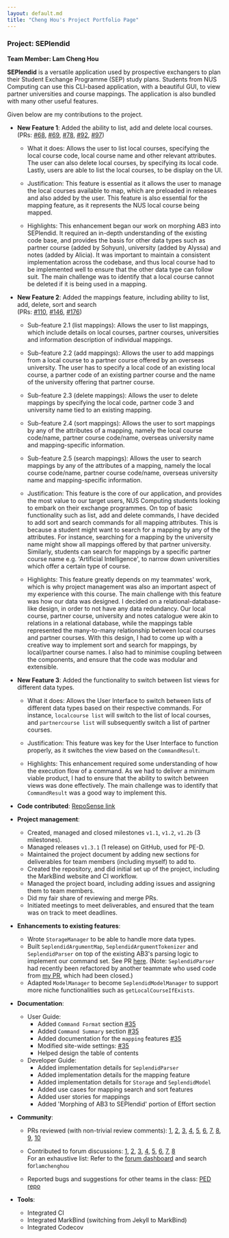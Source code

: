 ```yaml
---
layout: default.md
title: "Cheng Hou's Project Portfolio Page"
---
```


### Project: SEPlendid

**Team Member: Lam Cheng Hou**

**SEPlendid** is a versatile application used by prospective exchangers to plan their Student Exchange Programme (SEP)
study plans. Students from NUS Computing can use this CLI-based application, with a beautiful GUI, to view partner
universities and course mappings. The application is also bundled with many other useful features.

Given below are my contributions to the project.

* **New Feature 1**: Added the ability to list, add and delete local courses. \
  (PRs:
  [\#68](https://github.com/AY2324S1-CS2103T-W10-2/tp/pull/68),
  [\#69](https://github.com/AY2324S1-CS2103T-W10-2/tp/pull/69),
  [\#78](https://github.com/AY2324S1-CS2103T-W10-2/tp/pull/78),
  [\#92](https://github.com/AY2324S1-CS2103T-W10-2/tp/pull/92),
  [\#97](https://github.com/AY2324S1-CS2103T-W10-2/tp/pull/97))

    * What it does: Allows the user to list local courses, specifying the local course code, local course name and
      other relevant attributes. The user can also delete local courses, by specifying its local code. Lastly, users are
      able to list the local courses, to be display on the UI.

    * Justification: This feature is essential as it allows the user to manage the local courses available to map,
      which are preloaded in releases and also added by the user. This feature is also essential for the mapping
      feature,
      as it represents the NUS local course being mapped.

    * Highlights: This enhancement began our work on morphing AB3 into SEPlendid. It required an in-depth
      understanding of the existing code base, and provides the basis for other data types such as partner course (added
      by Sohyun), university (added by Alyssa) and notes (added by Alicia). It was important to maintain a consistent
      implementation across the codebase, and thus local course had to be implemented well to ensure that the other data
      type can follow suit. The main challenge was to identify that a local course cannot be deleted if it is being used
      in a mapping.

* **New Feature 2**: Added the mappings feature, including ability to list, add, delete, sort and search
  \
  (PRs:
  [\#110](https://github.com/AY2324S1-CS2103T-W10-2/tp/pull/110),
  [\#146](https://github.com/AY2324S1-CS2103T-W10-2/tp/pull/146),
  [\#176](https://github.com/AY2324S1-CS2103T-W10-2/tp/pull/176))

    * Sub-feature 2.1 (list mappings): Allows the user to list mappings, which include details on local courses,
      partner courses, universities and information description of individual mappings.

    * Sub-feature 2.2 (add mappings): Allows the user to add mappings from a local course to a partner course offered
      by an overseas university. The user has to specify a local code of an existing local course, a partner code of an
      existing partner course and the name of the university offering that partner course.

    * Sub-feature 2.3 (delete mappings): Allows the user to delete mappings by specifying the local code, partner code 3
      and university name tied to an existing mapping.

    * Sub-feature 2.4 (sort mappings): Allows the user to sort mappings by any of the attributes of a mapping, namely
      the local course code/name, partner course code/name, overseas university name and mapping-specific information.

    * Sub-feature 2.5 (search mappings): Allows the user to search mappings by any of the attributes of a mapping,
      namely
      the local course code/name, partner course code/name, overseas university name and mapping-specific information.

    * Justification: This feature is the core of our application, and provides the most value to our target users, NUS
      Computing students looking to embark on their exchange programmes. On top of basic functionality such as list, add
      and delete commands, I have decided to add sort and search commands for all mapping attributes. This is because a
      student might want to search for a mapping by any of the attributes. For instance, searching for a mapping by the
      university name might show all mappings offered by that partner university. Similarly, students can search for
      mappings by a specific partner course name e.g. 'Artificial Intelligence', to narrow down universities which offer
      a
      certain type of course.

    * Highlights: This feature greatly depends on my teammates' work, which is why project management was also an
      important aspect of my experience with this course. The main challenge with this feature was how our data was
      designed. I decided on a relational-database-like design, in order to not have any data redundancy. Our local
      course, partner course, university and notes catalogue were akin to relations in a relational database, while the
      mappings table represented the many-to-many relationship between local courses and partner courses. With this
      design, I had to come up with a creative way to implement sort and search for mappings, by local/partner course
      names. I also had to minimise coupling between the components, and ensure that the code was modular and
      extensible.

* **New Feature 3**: Added the functionality to switch between list views for different data types.

    * What it does: Allows the User Interface to switch between lists of different data types based on their
      respective commands. For instance, `localcourse list` will switch to the list of local courses, and `partnercourse
      list` will subsequently switch a list of partner courses.

    * Justification: This feature was key for the User Interface to function properly, as it switches the view based
      on the `CommandResult`.

    * Highlights: This enhancement required some understanding of how the execution flow of a command. As we had to
      deliver a minimum viable product, I had to ensure that the ability to switch between views was done effectively.
      The main challenge was to identify that `CommandResult` was a good way to implement this.

* **Code contributed**: [RepoSense link](https://nus-cs2103-ay2324s1.github.io/tp-dashboard/?search=lamchenghou&breakdown=false&sort=totalCommits%20dsc&sortWithin=totalCommits%20dsc&since=2023-09-22&timeframe=commit&mergegroup=&groupSelect=groupByRepos&tabOpen=true&tabType=authorship&tabAuthor=lamchenghou&tabRepo=AY2324S1-CS2103T-W10-2%2Ftp%5Bmaster%5D&authorshipIsMergeGroup=false&authorshipFileTypes=docs~functional-code~test-code~other&authorshipIsBinaryFileTypeChecked=false&authorshipIsIgnoredFilesChecked=false)

<div style="page-break-after: always;"></div>

* **Project management**:
    * Created, managed and closed milestones `v1.1`, `v1.2`, `v1.2b` (3 milestones).
    * Managed releases `v1.3.1` (1 release) on GitHub, used for PE-D.
    * Maintained the project document by adding new sections for deliverables for team members (including myself) to
      add to.
    * Created the repository, and did initial set up of the project, including the MarkBind website and CI workflow.
    * Managed the project board, including adding issues and assigning them to team members.
    * Did my fair share of reviewing and merge PRs.
    * Initiated meetings to meet deliverables, and ensured that the team was on track to meet deadlines.

* **Enhancements to existing features**:
    * Wrote `StorageManager` to be able to handle more data types.
    * Built `SeplendidArgumentMap`, `SeplendidArgumentTokenizer` and `SeplendidParser` on top of the existing AB3's
      parsing logic to implement our command set. See PR [here](https://github.com/AY2324S1-CS2103T-W10-2/tp/pull/68).
      (Note: `SeplendidParser` had recently been refactored by another teammate who used code from
      [my PR](https://github.com/AY2324S1-CS2103T-W10-2/tp/pull/185), which had been closed.)
    * Adapted `ModelManager` to become `SeplendidModelManager` to support more niche functionalities such as
      `getLocalCourseIfExists`.

* **Documentation**:
    * User Guide:
        * Added `Command Format` section [\#35](https://github.com/AY2324S1-CS2103T-W10-2/tp/pull/35)
        * Added `Command Summary` section [\#35](https://github.com/AY2324S1-CS2103T-W10-2/tp/pull/35)
        * Added documentation for the `mapping` features [\#35](https://github.com/AY2324S1-CS2103T-W10-2/tp/pull/35)
        * Modified site-wide settings: [\#35](https://github.com/AY2324S1-CS2103T-W10-2/tp/pull/35)
        * Helped design the table of contents
    * Developer Guide:
        * Added implementation details for `SeplendidParser`
        * Added implementation details for the mapping feature
        * Added implementation details for `Storage` and `SeplendidModel`
        * Added use cases for mapping search and sort features
        * Added user stories for mappings
        * Added 'Morphing of AB3 to SEPlendid' portion of Effort section

* **Community**:
    * PRs reviewed (with non-trivial review comments): [1](https://github.com/AY2324S1-CS2103T-W10-2/tp/pull/85/files),
      [2](https://github.com/AY2324S1-CS2103T-W10-2/tp/pull/87),
      [3](https://github.com/AY2324S1-CS2103T-W10-2/tp/pull/93),
      [4](https://github.com/AY2324S1-CS2103T-W10-2/tp/pull/102),
      [5](https://github.com/AY2324S1-CS2103T-W10-2/tp/pull/115),
      [6](https://github.com/AY2324S1-CS2103T-W10-2/tp/pull/137),
      [7](https://github.com/AY2324S1-CS2103T-W10-2/tp/pull/139),
      [8](https://github.com/AY2324S1-CS2103T-W10-2/tp/pull/144),
      [9](https://github.com/AY2324S1-CS2103T-W10-2/tp/pull/167),
      [10](https://github.com/AY2324S1-CS2103T-W10-2/tp/pull/236)

    * Contributed to forum discussions:
      [1](https://github.com/nus-cs2103-AY2324S1/forum/issues/17#issuecomment-1690925221),
      [2](https://github.com/nus-cs2103-AY2324S1/forum/issues/32#issuecomment-1694675009),
      [3](https://github.com/nus-cs2103-AY2324S1/forum/issues/66#issuecomment-1703777885),
      [4](https://github.com/nus-cs2103-AY2324S1/forum/issues/130#issuecomment-1712751815),
      [5](https://github.com/nus-cs2103-AY2324S1/forum/issues/189#issuecomment-1731641936),
      [6](https://github.com/nus-cs2103-AY2324S1/forum/issues/189#issuecomment-1731656687),
      [7](https://github.com/nus-cs2103-AY2324S1/forum/issues/206#issuecomment-1732471322),
      [8](https://github.com/nus-cs2103-AY2324S1/forum/issues/203#issuecomment-1732472103) \
      For an exhaustive list: Refer to the
      [forum dashboard](https://nus-cs2103-ay2324s1.github.io/dashboards/contents/forum-activities.html) and search
      for`lamchenghou`
    * Reported bugs and suggestions for other teams in the class: [PED repo](https://github.com/lamchenghou/ped/issues)

* **Tools**:
    * Integrated CI
    * Integrated MarkBind (switching from Jekyll to MarkBind)
    * Integrated Codecov
